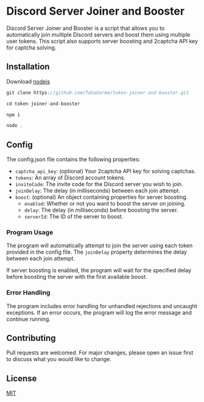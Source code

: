 # Discord Server Joiner and Booster

Discord Server Joiner and Booster is a script that allows you to automatically join multiple Discord servers and boost them using multiple user tokens. This script also supports server boosting and 2captcha API key for captcha solving.



## Installation

Download [nodejs](https://nodejs.org/)



```javascript
git clone https://github.com/TahaGorme/token-joiner-and-booster.git
```

```javascript
cd token-joiner-and-booster
```

```bash
npm i
```

```javascript
node .
```
## Config

The config.json file contains the following properties:

- `captcha_api_key`: (optional) Your 2captcha API key for solving captchas.
- `tokens`: An array of Discord account tokens.
- `inviteCode`: The invite code for the Discord server you wish to join.
- `joinDelay`: The delay (in milliseconds) between each join attempt.
- `boost`: (optional) An object containing properties for server boosting.
    - `enabled`: Whether or not you want to boost the server on joining.
    - `delay`: The delay (in milliseconds) before boosting the server.
    - `serverId`: The ID of the server to boost.

### Program Usage

The program will automatically attempt to join the server using each token provided in the config file. The `joinDelay` property determines the delay between each join attempt. 

If server boosting is enabled, the program will wait for the specified delay before boosting the server with the first available boost.

### Error Handling

The program includes error handling for unhandled rejections and uncaught exceptions. If an error occurs, the program will log the error message and continue running.



## Contributing
Pull requests are welcomed. For major changes, please open an issue first to discuss what you would like to change.


## License
[MIT](https://choosealicense.com/licenses/mit/)
